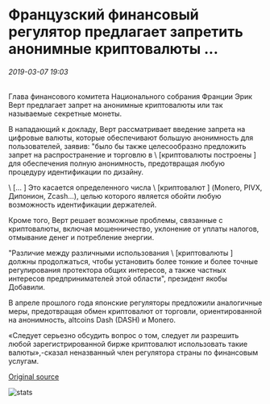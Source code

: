 # Французский финансовый регулятор предлагает запретить анонимные криптовалюты ...

###### 2019-03-07 19:03

Глава финансового комитета Национального собрания Франции Эрик Верт предлагает запрет на анонимные криптовалюты или так называемые секретные монеты.

В нападающий к докладу, Верт рассматривает введение запрета на цифровые валюты, которые обеспечивают большую анонимность для пользователей, заявив: "было бы также целесообразно предложить запрет на распространение и торговлю в \ [криптовалюты построены \] для обеспечения полную анонимность, предотвращая любую процедуру идентификации по дизайну.

\ [... \] Это касается определенного числа \ [криптовалют \] (Monero, PIVX, Дипонион, Zcash...), целью которого является обойти любую возможность идентификации держателей.

Кроме того, Верт решает возможные проблемы, связанные с криптовалюты, включая мошенничество, уклонение от уплаты налогов, отмывание денег и потребление энергии.

"Различие между различными использования \ [криптовалюты \] должны продолжаться, чтобы установить более тонкие и более точные регулирования протектора общих интересов, а также частных интересов предпринимателей этой области", президент якобы Добавили.

В апреле прошлого года японские регуляторы предложили аналогичные меры, предотвращая обмен криптовалют от торговли, ориентированной на анонимность, altcoins Dash (DASH) и Monero.

«Следует серьезно обсудить вопрос о том, следует ли разрешить любой зарегистрированной бирже криптовалют использовать такие валюты»,-сказал неназванный член регулятора страны по финансовым услугам.

[Original source](https://cointelegraph.com/news/french-financial-regulator-proposes-ban-on-anonymous-cryptocurrencies)

![stats](https://c.statcounter.com/11760860/0/a89fa40b/1/ "stats")